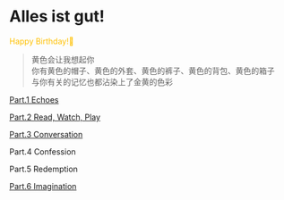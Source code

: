 # Alles ist gut!  
   
<font color="#ffc000">Happy Birthday!🥳</font>  
  
> 黄色会让我想起你  
> 你有黄色的帽子、黄色的外套、黄色的裤子、黄色的背包、黄色的箱子  
> 与你有关的记忆也都沾染上了金黄的色彩  
  
  
[Part.1 Echoes](https://world2c.github.io/pizzaandlaw/Part.1%20Echoes.html)  
  
[Part.2 Read, Watch, Play](https://world2c.github.io/pizzaandlaw/Part.2%20Read%2C%20Watch%2C%20Play.html)  
  
[Part.3 Conversation](https://world2c.github.io/pizzaandlaw/Part.3%20Conversations.html)  
  
Part.4 Confession  
  
Part.5 Redemption  
  
[Part.6 Imagination](https://world2c.github.io/pizzaandlaw/Part.6%20Imagination.html)  
  

